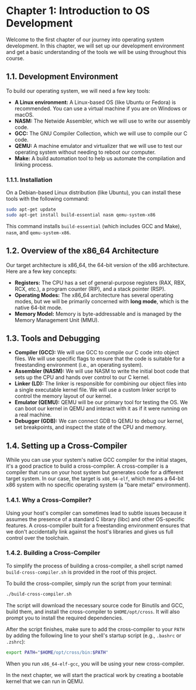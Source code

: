 # Chapter 1: Introduction to OS Development

Welcome to the first chapter of our journey into operating system development. In this chapter, we will set up our development environment and get a basic understanding of the tools we will be using throughout this course.

## 1.1. Development Environment

To build our operating system, we will need a few key tools:

*   **A Linux environment:** A Linux-based OS (like Ubuntu or Fedora) is recommended. You can use a virtual machine if you are on Windows or macOS.
*   **NASM:** The Netwide Assembler, which we will use to write our assembly code.
*   **GCC:** The GNU Compiler Collection, which we will use to compile our C code.
*   **QEMU:** A machine emulator and virtualizer that we will use to test our operating system without needing to reboot our computer.
*   **Make:** A build automation tool to help us automate the compilation and linking process.

### 1.1.1. Installation

On a Debian-based Linux distribution (like Ubuntu), you can install these tools with the following command:

```bash
sudo apt-get update
sudo apt-get install build-essential nasm qemu-system-x86
```

This command installs `build-essential` (which includes GCC and Make), `nasm`, and `qemu-system-x86`.

## 1.2. Overview of the x86_64 Architecture

Our target architecture is x86_64, the 64-bit version of the x86 architecture. Here are a few key concepts:

*   **Registers:** The CPU has a set of general-purpose registers (RAX, RBX, RCX, etc.), a program counter (RIP), and a stack pointer (RSP).
*   **Operating Modes:** The x86_64 architecture has several operating modes, but we will be primarily concerned with **long mode**, which is the native 64-bit mode.
*   **Memory Model:** Memory is byte-addressable and is managed by the Memory Management Unit (MMU).

## 1.3. Tools and Debugging

*   **Compiler (GCC):** We will use GCC to compile our C code into object files. We will use specific flags to ensure that the code is suitable for a freestanding environment (i.e., an operating system).
*   **Assembler (NASM):** We will use NASM to write the initial boot code that sets up the CPU and hands over control to our C kernel.
*   **Linker (LD):** The linker is responsible for combining our object files into a single executable kernel file. We will use a custom linker script to control the memory layout of our kernel.
*   **Emulator (QEMU):** QEMU will be our primary tool for testing the OS. We can boot our kernel in QEMU and interact with it as if it were running on a real machine.
*   **Debugger (GDB):** We can connect GDB to QEMU to debug our kernel, set breakpoints, and inspect the state of the CPU and memory.

## 1.4. Setting up a Cross-Compiler

While you can use your system's native GCC compiler for the initial stages, it's a good practice to build a cross-compiler. A cross-compiler is a compiler that runs on your host system but generates code for a different target system. In our case, the target is `x86_64-elf`, which means a 64-bit x86 system with no specific operating system (a "bare metal" environment).

### 1.4.1. Why a Cross-Compiler?

Using your host's compiler can sometimes lead to subtle issues because it assumes the presence of a standard C library (libc) and other OS-specific features. A cross-compiler built for a freestanding environment ensures that we don't accidentally link against the host's libraries and gives us full control over the toolchain.

### 1.4.2. Building a Cross-Compiler

To simplify the process of building a cross-compiler, a shell script named `build-cross-compiler.sh` is provided in the root of this project.

To build the cross-compiler, simply run the script from your terminal:

```bash
./build-cross-compiler.sh
```

The script will download the necessary source code for Binutils and GCC, build them, and install the cross-compiler to `$HOME/opt/cross`. It will also prompt you to install the required dependencies.

After the script finishes, make sure to add the cross-compiler to your `PATH` by adding the following line to your shell's startup script (e.g., `.bashrc` or `.zshrc`):

```bash
export PATH="$HOME/opt/cross/bin:$PATH"
```

When you run `x86_64-elf-gcc`, you will be using your new cross-compiler.

In the next chapter, we will start the practical work by creating a bootable kernel that we can run in QEMU.
